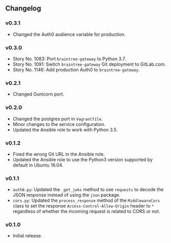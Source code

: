## Changelog

### v0.3.1

- Changed the Auth0 audience variable for production.

### v0.3.0

- Story No. 1083: Port `braintree-gateway` to Python 3.7.
- Story No. 1091: Switch `braintree-gateway` Git deployment to GitLab.com.
- Story No. 1146: Add production Auth0 to `braintree-gateway`.

### v0.2.1

- Changed Gunicorn port.

### v0.2.0

- Changed the postgres port in `Vagrantfile`.
- Minor changes to the service configuration.
- Updated the Ansible role to work with Python 3.5.

### v0.1.2

- Fixed the wrong Git URL in the Ansible role.
- Updated the Ansible role to use the Python3 version supported by default in Ubuntu 16.04.

### v0.1.1

- `auth0.py`: Updated the `_get_jwks` method to use `requests` to decode the JSON response instead of using the `json` package.
- `cors.py`: Updated the `process_response` method of the `MiddlewareCors` class to set the response `Access-Control-Allow-Origin` header to `*` regardless of whether the incoming request is related to CORS or not.

### v0.1.0

- Initial release.
